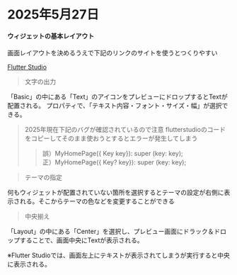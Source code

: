 # 2025年5月27日
#### ウィジェットの基本レイアウト  
画面レイアウトを決めるうえで下記のリンクのサイトを使うとつくりやすい

[Flutter Studio](https://flutterstudio.app/)

>文字の出力

「Basic」の中にある「Text」のアイコンをプレビューにドロップするとTextが配置される。
プロパティで、「テキスト内容・フォント・サイズ・幅」が選択できる。
>2025年現在下記のバグが確認されているので注意
flutterstudioのコードをコピーしてそのまま使おうとするとエラーが発生してしまう
 >>誤）MyHomePage({ Key key}): super (key: key);  
 >>正）MyHomePage({ Key? key}): super (key: key);


 >テーマの指定
 
 何もウィジェットが配置されていない箇所を選択するとテーマの設定が右側に表示される。そこからテーマの色などを変更することができる

>中央揃え

「Layout」の中にある「Center」を選択し、プレビュー画面にドラック＆ドロップすることで、画面中央にTextが表示される。

※Flutter Studioでは、画面左上にテキストが表示されてしまうが実行すると中央に表示される。
